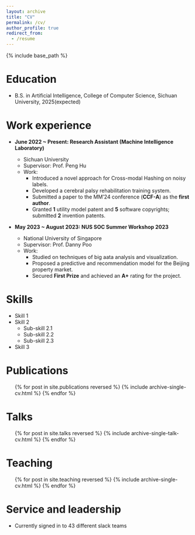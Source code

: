 ```yaml
---
layout: archive
title: "CV"
permalink: /cv/
author_profile: true
redirect_from:
  - /resume
---
```


{% include base_path %}

Education
======
* B.S. in Artificial Intelligence, College of Computer Science, Sichuan University, 2025(expected)

Work experience
======
* **June 2022 ~ Present: Research Assistant (Machine Intelligence Laboratory)**
  * Sichuan University
  * Supervisor: Prof. Peng Hu
  * Work:
    - Introduced a novel approach for Cross-modal Hashing on noisy labels.
    - Developed a cerebral palsy rehabilitation training system.
    - Submitted a paper to the MM’24 conference (**CCF-A**) as the **first author**.
    - Granted **1** utility model patent and **5** software copyrights; submitted **2** invention patents.
  
* **May 2023 ~ August 2023: NUS SOC Summer Workshop 2023**
  * National University of Singapore
  * Supervisor: Prof. Danny Poo
  * Work:
    - Studied on techniques of big aata analysis and visualization.
    - Proposed a predictive and recommendation model for the Beijing property market.
    - Secured **First Prize** and achieved an **A+** rating for the project.
  
  
Skills
======
* Skill 1
* Skill 2
  * Sub-skill 2.1
  * Sub-skill 2.2
  * Sub-skill 2.3
* Skill 3

Publications
======
  <ul>{% for post in site.publications reversed %}
    {% include archive-single-cv.html %}
  {% endfor %}</ul>
  
Talks
======
  <ul>{% for post in site.talks reversed %}
    {% include archive-single-talk-cv.html  %}
  {% endfor %}</ul>
  
Teaching
======
  <ul>{% for post in site.teaching reversed %}
    {% include archive-single-cv.html %}
  {% endfor %}</ul>
  
Service and leadership
======
* Currently signed in to 43 different slack teams
